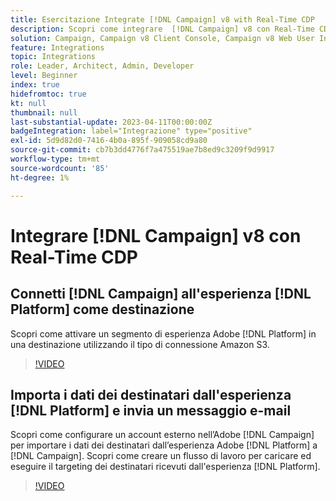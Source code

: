 ```yaml
---
title: Esercitazione Integrate [!DNL Campaign] v8 with Real-Time CDP
description: Scopri come integrare  [!DNL Campaign] v8 con Real-Time CDP.
solution: Campaign, Campaign v8 Client Console, Campaign v8 Web User Interface, Real-Time Customer Data Platform
feature: Integrations
topic: Integrations
role: Leader, Architect, Admin, Developer
level: Beginner
index: true
hidefromtoc: true
kt: null
thumbnail: null
last-substantial-update: 2023-04-11T00:00:00Z
badgeIntegration: label="Integrazione" type="positive"
exl-id: 5d9d82d0-7416-4b0a-895f-909058cd9a80
source-git-commit: cb7b3dd4776f7a475519ae7b8ed9c3209f9d9917
workflow-type: tm+mt
source-wordcount: '85'
ht-degree: 1%

---
```


# Integrare [!DNL Campaign] v8 con Real-Time CDP

## Connetti [!DNL Campaign] all&#39;esperienza [!DNL Platform] come destinazione

Scopri come attivare un segmento di esperienza Adobe [!DNL Platform] in una destinazione utilizzando il tipo di connessione Amazon S3.

>[!VIDEO](https://video.tv.adobe.com/v/336902?quality=12&learn=on)

## Importa i dati dei destinatari dall&#39;esperienza [!DNL Platform] e invia un messaggio e-mail

Scopri come configurare un account esterno nell’Adobe [!DNL Campaign] per importare i dati dei destinatari dall’esperienza Adobe [!DNL Platform] a [!DNL Campaign]. Scopri come creare un flusso di lavoro per caricare ed eseguire il targeting dei destinatari ricevuti dall&#39;esperienza [!DNL Platform].

>[!VIDEO](https://video.tv.adobe.com/v/336641?quality=12&learn=on)
